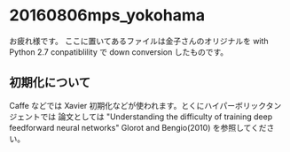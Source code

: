 # 20160806mps_yokohama

お疲れ様です。
ここに置いてあるファイルは金子さんのオリジナルを with Python 2.7 conpatiblility で down conversion したものです。

## 初期化について

Caffe などでは Xavier 初期化などが使われます。とくにハイパーボリックタンジェントでは
論文としては "Understanding the difficulty of training deep feedforward neural networks" Glorot and Bengio(2010) を参照してください。
